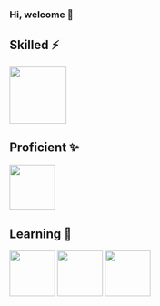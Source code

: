 ### Hi, welcome 👋

## Skilled ⚡

<img src= "https://user-images.githubusercontent.com/113279921/189517821-73b7a1ce-4f99-494a-902c-17e251d461e7.png" width = 100>

## Proficient ✨

<img src= "https://user-images.githubusercontent.com/113279921/189517701-a9f451e4-438c-4609-bf6e-e286516388ab.png" width = 80>

## Learning 💬

<img src= "https://user-images.githubusercontent.com/113279921/189517847-66370ca2-2801-4840-99e8-f87b5af0bc01.png" width = 80> <img src= "https://user-images.githubusercontent.com/113279921/189517854-3eaba0e3-58b7-48fc-9545-1dbe1e34bedc.png" width = 80> <img src= "https://user-images.githubusercontent.com/113279921/189518084-ce08391f-76ab-4652-8c1c-e13076a7ed52.png" width = 80>

